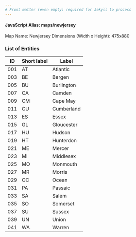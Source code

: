 ```yaml
---
# Front matter (even empty) required for Jekyll to process
---
```


#### JavaScript Alias: maps/newjersey

Map Name: Newjersey
Dimensions (Width x Height): 475x880





### List of Entities

ID | Short label | Label
---|---|---|
001|AT|Atlantic
003|BE|Bergen
005|BU|Burlington
007|CA|Camden
009|CM|Cape May
011|CU|Cumberland
013|ES|Essex
015|GL|Gloucester
017|HU|Hudson
019|HT|Hunterdon
021|ME|Mercer
023|MI|Middlesex
025|MO|Monmouth
027|MR|Morris
029|OC|Ocean
031|PA|Passaic
033|SA|Salem
035|SO|Somerset
037|SU|Sussex
039|UN|Union
041|WA|Warren


